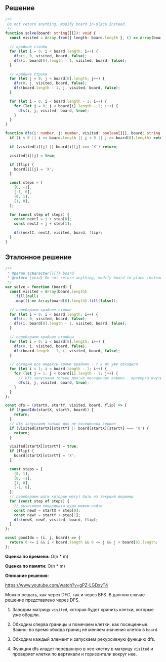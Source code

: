 ## Решение

```typescript
/**
 Do not return anything, modify board in-place instead.
 */
function solve(board: string[][]): void {
  const visited = Array.from({ length: board.length }, () => Array(board[0].length).fill(false));

  // крайние столбы
  for (let i = 0; i < board.length; i++) {
    dfs(i, 0, visited, board, false);
    dfs(i, board[0].length - 1, visited, board, false);
  }

  // крайние строки
  for (let j = 0; j < board[0].length; j++) {
    dfs(0, j, visited, board, false);
    dfs(board.length - 1, j, visited, board, false);
  }

  for (let i = 0; i < board.length - 1; i++) {
    for (let j = 0; j < board[i].length - 1; j++) {
      dfs(i, j, visited, board, true);
    }
  }
}

function dfs(i: number, j: number, visited: boolean[][], board: string[][], flip: boolean): void {
  if (i < 0 || i >= board.length || j < 0 || j >= board[0].length) return;

  if (visited[i][j] || board[i][j] === 'X') return;

  visited[i][j] = true;

  if (flip) {
    board[i][j] = 'X';
  }

  const steps = [
    [0, -1],
    [-1, 0],
    [0, 1],
    [1, 0],
  ];

  for (const step of steps) {
    const nextI = i + step[0];
    const nextJ = j + step[1];

    dfs(nextI, nextJ, visited, board, flip);
  }
}
```

## Эталонное решение

```javascript
/**
 * @param {character[][]} board
 * @return {void} Do not return anything, modify board in-place instead.
 */
var solve = function (board) {
  const visited = Array(board.length)
    .fill(null)
    .map(() => Array(board[0].length).fill(false));

  // перебираем крайние строки
  for (let i = 0; i < board.length; i++) {
    dfs(i, 0, visited, board, false);
    dfs(i, board[0].length - 1, visited, board, false);
  }

  // перебираем крайние столбцы
  for (let i = 0; i < board[0].length; i++) {
    dfs(0, i, visited, board, false);
    dfs(board.length - 1, i, visited, board, false);
  }

  // обходим все индексы кроме крайних - т к их уже обходили
  for (let i = 1; i < board.length - 1; i++) {
    for (let j = 1; j < board[i].length - 1; j++) {
      // bfs запускаем только для не посещенных вершин - проверка внутри
      dfs(i, j, visited, board, true);
    }
  }
};

const dfs = (startX, startY, visited, board, flip) => {
  if (!goodIdx(startX, startY, board)) {
    return;
  }
  // dfs запускаем только для не посещенных вершин
  if (visited[startX][startY] || board[startX][startY] === 'X') {
    return;
  }

  visited[startX][startY] = true;
  if (flip) {
    board[startX][startY] = 'X';
  }

  const steps = [
    [0, 1],
    [0, -1],
    [1, 0],
    [-1, 0],
  ];
  // перебераем шаги которые могут быть из текущий вершины
  for (const step of steps) {
    // вычисляем координаты куда можем пойти
    const newX = startX + step[0];
    const newY = startY + step[1];
    dfs(newX, newY, visited, board, flip);
  }
};

const goodIdx = (i, j, board) => {
  return 0 <= i && i < board.length && 0 <= j && j < board[0].length;
};
```

**Оценка по времени:** O(n \* m)

**Оценка по памяти:** O(n \* m)

**Описание решения:**

https://www.youtube.com/watch?v=gPZ-LGDxyT4

Можно решать, как через DFC, так и через BFS. В данном случае решение представлено через DFS.

1. Заводим матрицу `visited`, которая будет хранить клетки, которые уже обошли.

2. Обходим сперва границы и помечаем клетки, как посещенные. Важно: во время обхода границ не меняем значения клеток в `board`.

3. Обходим каждый элемент и запускаем рекурсивную функцию dfs.

4. Функция dfs кладет переданную в нее клетку в матрицу `visited` и проверяет клетки по вертикали и горизонтали вокруг нее.
